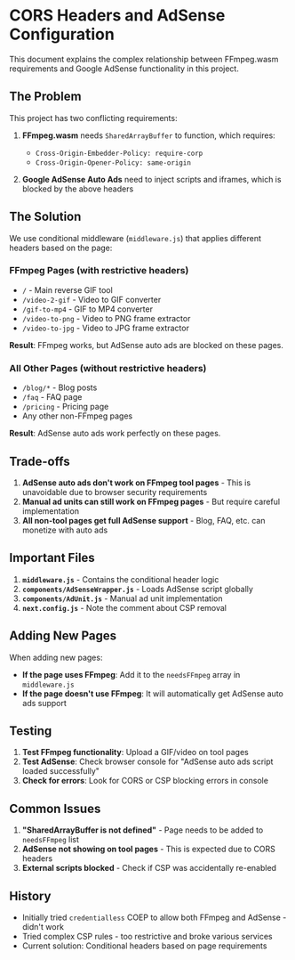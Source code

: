# CORS Headers and AdSense Configuration

This document explains the complex relationship between FFmpeg.wasm requirements and Google AdSense functionality in this project.

## The Problem

This project has two conflicting requirements:

1. **FFmpeg.wasm** needs `SharedArrayBuffer` to function, which requires:
   - `Cross-Origin-Embedder-Policy: require-corp`
   - `Cross-Origin-Opener-Policy: same-origin`

2. **Google AdSense Auto Ads** need to inject scripts and iframes, which is blocked by the above headers

## The Solution

We use conditional middleware (`middleware.js`) that applies different headers based on the page:

### FFmpeg Pages (with restrictive headers)
- `/` - Main reverse GIF tool
- `/video-2-gif` - Video to GIF converter
- `/gif-to-mp4` - GIF to MP4 converter
- `/video-to-png` - Video to PNG frame extractor
- `/video-to-jpg` - Video to JPG frame extractor

**Result**: FFmpeg works, but AdSense auto ads are blocked on these pages.

### All Other Pages (without restrictive headers)
- `/blog/*` - Blog posts
- `/faq` - FAQ page
- `/pricing` - Pricing page
- Any other non-FFmpeg pages

**Result**: AdSense auto ads work perfectly on these pages.

## Trade-offs

1. **AdSense auto ads don't work on FFmpeg tool pages** - This is unavoidable due to browser security requirements
2. **Manual ad units can still work on FFmpeg pages** - But require careful implementation
3. **All non-tool pages get full AdSense support** - Blog, FAQ, etc. can monetize with auto ads

## Important Files

1. **`middleware.js`** - Contains the conditional header logic
2. **`components/AdSenseWrapper.js`** - Loads AdSense script globally
3. **`components/AdUnit.js`** - Manual ad unit implementation
4. **`next.config.js`** - Note the comment about CSP removal

## Adding New Pages

When adding new pages:
- **If the page uses FFmpeg**: Add it to the `needsFFmpeg` array in `middleware.js`
- **If the page doesn't use FFmpeg**: It will automatically get AdSense auto ads support

## Testing

1. **Test FFmpeg functionality**: Upload a GIF/video on tool pages
2. **Test AdSense**: Check browser console for "AdSense auto ads script loaded successfully"
3. **Check for errors**: Look for CORS or CSP blocking errors in console

## Common Issues

1. **"SharedArrayBuffer is not defined"** - Page needs to be added to `needsFFmpeg` list
2. **AdSense not showing on tool pages** - This is expected due to CORS headers
3. **External scripts blocked** - Check if CSP was accidentally re-enabled

## History

- Initially tried `credentialless` COEP to allow both FFmpeg and AdSense - didn't work
- Tried complex CSP rules - too restrictive and broke various services
- Current solution: Conditional headers based on page requirements